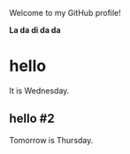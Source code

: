 Welcome to my GitHub profile!

**La da di da da**

# hello
It is Wednesday. 

## hello #2 
Tomorrow is Thursday.

